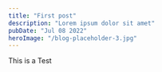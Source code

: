 ```yaml
---
title: "First post"
description: "Lorem ipsum dolor sit amet"
pubDate: "Jul 08 2022"
heroImage: "/blog-placeholder-3.jpg"
---
```



This is a Test
